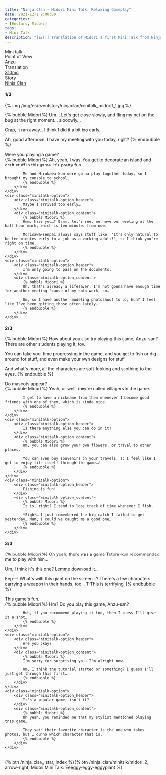 ```yaml
---
title: "Ninja Clan – Midori Mini Talk: Relaxing Gameplay"
date: 2021-12-1 9:00:00
categories:
- [Enstars, Midori]
tags:
- Mini Talk
description: "[ES!!] Translation of Midori's first Mini Talk from Ninja Clan. From Anzu's POV."
---
```

<div class="three-wrapper" style="--storyColor:#965e7d;--storyColor-rgb:150,94,125;--storyColor-h:326.8;--storyColor-s: 23%;--storyColor-l:47.8%;">
    <div class="info-area">
        <div class="info">
            <div class="info-item characters">
                <div class="label">
                    Mini talk
                </div>
                <div class="value">
								<a href="/categories/Enstars/Midori" character="Midori"></a>
                </div>
            </div>
            <div class="info-item one">
                <div class="label">
                    Point of View
                </div>
                <div class="value">
                    Anzu
                </div>
            </div>
            <div class="info-item two">
                <div class="label">
                    Translation
                </div>
                <div class="value">
                    <a href="/about">310mc</a>
                </div>
            </div>
            <div class="info-item three">
                <div class="label">
                   Story
                </div>
                <div class="value">
                    <a href="/ninja_clan">Ninja Clan</a>
                </div>
            </div>
        </div>
    </div>
</div>

<!-- more -->

#### <div mt="rare"></div> 1/3

{% img /img/es/eventstory/ninjaclan/minitalk_midori1_1.jpg %}

{% bubble Midori %}
Um… Let's get close slowly, and fling my net on the bug at the right moment… slooowly…

Crap, it ran away… I think I did it a bit too early…

Ah, good afternoon. I have my meeting with you today, right?
{% endbubble %}

<div class="minitalk" character="Anzu">
    <div class="minitalk-option">
        <div class="minitalk-option_header">
            Were you playing a game?
        </div>
        <div class="minitalk-option_content">
            {% bubble Midori %}
            Ah, yeah, I was. You get to decorate an island and craft stuff in this game. It's pretty fun.

            Me and Harukawa-kun were gonna play together today, so I brought my console to school.
			{% endbubble %}
        </div>
    </div>
    <div class="minitalk-option">
        <div class="minitalk-option_header">
            Maybe I arrived too early…
        </div>
        <div class="minitalk-option_content">
            {% bubble Midori %}
            Hmm, have you…? Ermm, let's see, we have our meeting at the half hour mark, which is ten minutes from now.

            Morisawa-senpai always says stuff like, "It's only natural to be ten minutes early to a job as a working adult!", so I think you're right on time.
			{% endbubble %}
        </div>
    </div>
    <div class="minitalk-option">
        <div class="minitalk-option_header">
            I'm only going to pass on the documents.
        </div>
        <div class="minitalk-option_content">
            {% bubble Midori %}
            Oh, that's already a lifesaver. I'm not gonna have enough time for another meeting 'cause of my solo work, so…

            Um, so I have another modeling photoshoot to do, huh? I feel like I've been getting those often lately…
			{% endbubble %}
        </div>
    </div>
</div>

#### <div mt="rare"></div> 2/3

{% bubble Midori %}
How about you also try playing this game, Anzu-san? There are other students playing it, too.

You can take your time progressing in the game, and you get to fish or dig around for stuff, and even make your own designs for stuff.

And what's more, all the characters are soft-looking and soothing to the eyes.
{% endbubble %}

<div class="minitalk" character="Anzu">
    <div class="minitalk-option">
        <div class="minitalk-option_header">
            Do mascots appear?
        </div>
        <div class="minitalk-option_content">
            {% bubble Midori %}
            Yeah, or well, they're called villagers in the game.

            I get to have a nickname from them whenever I become good friends with one of them, which is kinda nice.
			{% endbubble %}
        </div>
    </div>
    <div class="minitalk-option">
        <div class="minitalk-option_header">
            Is there anything else you can do in it?
        </div>
        <div class="minitalk-option_content">
            {% bubble Midori %}
            Um, you can also grow your own flowers, or travel to other places.

            You can even buy souvenirs on your travels, so I feel like I get to enjoy life itself through the game…♪
			{% endbubble %}
        </div>
    </div>
    <div class="minitalk-option">
        <div class="minitalk-option_header">
            Fishing is fun!
        </div>
        <div class="minitalk-option_content">
            {% bubble Midori %}
            It is, right? I tend to lose track of time whenever I fish.

            *Sigh*… I just remembered the big catch I failed to get yesterday… Man, I could've caught me a good one…
			{% endbubble %}
        </div>
    </div>
</div>

#### <div mt="rare"></div> 3/3

{% bubble Midori %}
Oh yeah, there was a game Tetora-kun recommended me to play with him…

Um, I think it's this one? Lemme download it…

Eep—! What's with this giant on the screen…? There's a few characters carrying a weapon in their hands, too… T-This is terrifying!
{% endbubble %}

<div class="minitalk" character="Anzu">
    <div class="minitalk-option">
        <div class="minitalk-option_header">
          This game's fun.
        </div>
        <div class="minitalk-option_content">
            {% bubble Midori %}
            Hm? Do you play this game, Anzu-san?

            Huh, if you recommend playing it too, then I guess I'll give it a shot…
			{% endbubble %}
        </div>
    </div>
    <div class="minitalk-option">
        <div class="minitalk-option_header">
            Are you okay?
        </div>
        <div class="minitalk-option_content">
            {% bubble Midori %}
            I'm sorry for surprising you… I'm alright now.

            Um, I think the tutorial started or something? I guess I'll just get through this first…
			{% endbubble %}
        </div>
    </div>
    <div class="minitalk-option">
        <div class="minitalk-option_header">
            It's a popular game, isn't it?
        </div>
        <div class="minitalk-option_content">
            {% bubble Midori %}
            Oh yeah, you reminded me that my stylist mentioned playing this game…

            They said their favorite character is the one who takes photos, but I dunno which character that is.
			{% endbubble %}
        </div>
    </div>
</div>
<br>
<div toc>{% btn /ninja_clan,, star, Index %}{% btn /ninja_clan/minitalk/midori_2,, arrow-right, Midori Mini Talk: Eeeggy-eggy-eggyplant %}</div>

